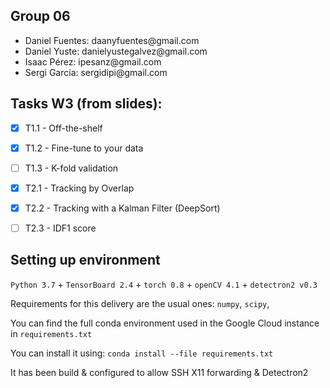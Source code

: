 ## Group 06
<ul>
  <li>Daniel Fuentes: daanyfuentes@gmail.com </li>
  <li>Daniel Yuste: danielyustegalvez@gmail.com </li>
  <li>Isaac Pérez: ipesanz@gmail.com </li>
  <li>Sergi Garcia: sergidipi@gmail.com </li>
</ul>


## Tasks W3 (from slides):

- [X] T1.1 - Off-the-shelf
- [X] T1.2 - Fine-tune to your data
- [ ] T1.3 - K-fold validation
- [X] T2.1 - Tracking by Overlap
- [X] T2.2 - Tracking with a Kalman Filter   (DeepSort)
- [ ] T2.3 - IDF1 score


## Setting up environment

`Python 3.7` + `TensorBoard 2.4` + `torch 0.8` + `openCV 4.1` + `detectron2 v0.3`

Requirements for this delivery are the usual ones: `numpy`, `scipy`, 

You can find the full conda environment used in the Google Cloud instance in `requirements.txt`

You can install it using: `conda install --file requirements.txt`

It has been build & configured to allow SSH X11 forwarding & Detectron2
